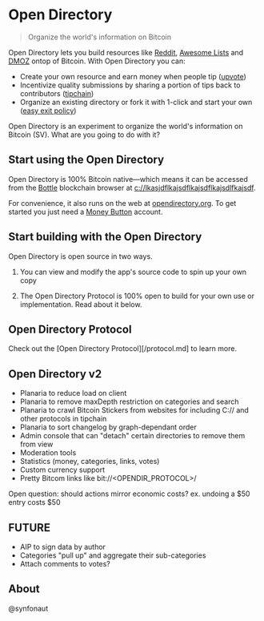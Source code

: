 # Open Directory

> Organize the world's information on Bitcoin

Open Directory lets you build resources like [Reddit](https://www.reddit.com), [Awesome Lists](https://github.com/sindresorhus/awesome) and [DMOZ](http://dmoz-odp.org) ontop of Bitcoin. With Open Directory you can:

* Create your own resource and earn money when people tip ([upvote](#voting))
* Incentivize quality submissions by sharing a portion of tips back to contributors ([tipchain](#tipchain))
* Organize an existing directory or fork it with 1-click and start your own ([easy exit policy](#forking))

Open Directory is an experiment to organize the world's information on Bitcoin (SV). What are you going to do with it?

## Start using the Open Directory

Open Directory is 100% Bitcoin native—which means it can be accessed from the [Bottle](https://bottle.bitdb.network) blockchain browser at [c://lkasjdflkajsdflkajsdflkajsdlfkajsdf](c://).

For convenience, it also runs on the web at [opendirectory.org](https://). To get started you just need a [Money Button](https://www.moneybutton.com) account.

## Start building with the Open Directory

Open Directory is open source in two ways.

1. You can view and modify the app's source code to spin up your own copy

2. The Open Directory Protocol is 100% open to build for your own use or implementation. Read about it below.

## Open Directory Protocol

Check out the [Open Directory Protocol][/protocol.md] to learn more.

## Open Directory v2

* Planaria to reduce load on client
* Planaria to remove maxDepth restriction on categories and search
* Planaria to crawl Bitcoin Stickers from websites for including C:// and other protocols in tipchain
* Planaria to sort changelog by graph-dependant order
* Admin console that can "detach" certain directories to remove them from view
* Moderation tools
* Statistics (money, categories, links, votes)
* Custom currency support
* Pretty Bitcom links like bit://<OPENDIR_PROTOCOL>/<txid>

Open question: should actions mirror economic costs? ex. undoing a $50 entry costs $50

## FUTURE
* AIP to sign data by author
* Categories "pull up" and aggregate their sub-categories
* Attach comments to votes?

## About

@synfonaut

